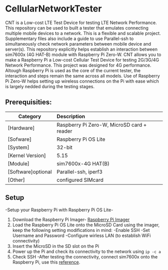 # CellularNetworkTester

CNT is a Low-cost LTE Test Device for testing LTE Network Performance. This repository can be used to built a tester that emulates connecting multiple mobile devices to a network. This is a flexible and scalable project. Supplementary files also include a guide to use Parallel-ssh to simultaneously check network parameters between mobile device and server(s). This repository explicitly helps establish an interaction between sim7600x (4G HAT-B) module with Raspberry Pi Zero-W. CNT allows you to make a Raspberry Pi a Low-cost Cellular Test Device for testing 2G/3G/4G Network Performance. This project was designed for 4G performance. Altough Raspberry Pi is used as the core of the current tester, the interaction and steps remain the same across all models. Use of Raspberry Pi Zero-W helps setting up wireless connections on the Pi with ease which is largely nedded during the testing stages.  

## Prerequisities: 
| Category          | Description                                                                                       |
| ----------------- |:--------------------------------------------------------------------------------------------------|
| [Hardware]        | Raspberry Pi Zero-W, MicroSD card + reader                                                        |
| [Sofware]         | Raspberry Pi OS Lite                                                                              |
| [System]          | 32-bit                                                                                            |
| [Kernel Version]  | 5.15                                                                                              |
| [Module]          | sim7600x-4G HAT(B)                                                                                |
| [Software]optional| Parallel-ssh, iperf3                                                                              |
| [Other]           | configured SIMcard                                                                                |

## Setup 
-Setup your Raspberry Pi with Raspberry Pi OS Lite- 
1. Download the Raspberry Pi Imager- [Raspberry Pi Imager](https://www.raspberrypi.com/software/) 
2. Load the Raspberry Pi OS Lite onto the MicroSD Card using the imager, keep the following setting modifications in mind:
   -Enable SSH 
   -Set Username and Password 
   -Configure wirless LAN (to establish WiFi connectivity)
3. Insert the MicroSD in the SD slot on the Pi 
4. Power up the Pi and check its connectivity to the network using ``` ip -c a ```
5. Check SSH 
-After testing the connectivity, connect sim7600x onto the Raspberry Pi, use this [reference](https://forums.raspberrypi.com/viewtopic.php?t=323177). 
